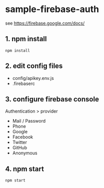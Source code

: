 # sample-firebase-auth

see <https://firebase.google.com/docs/>

## 1. npm install

    npm install

## 2. edit config files

* config/apikey.env.js
* .firebaserc

## 3. configure firebase console

Authentication > provider

* Mail / Password
* Phone
* Google
* Facebook
* Twitter
* GitHub
* Anonymous

## 4. npm start

    npm start
